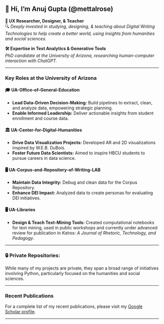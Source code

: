 ## 👋 **Hi, I’m Anuj Gupta** (@mettalrose)

**👀 UX Researcher, Designer, & Teacher**  
🔍 *Deeply invested in studying, designing, & teaching about Digital Writing Technologies to help create a better world, using insights from humanities and social sciences.*

**🛠️ Expertise in Text Analytics & Generative Tools**  
*PhD candidate at the University of Arizona, researching human-computer interaction with ChatGPT.*

---

### **Key Roles at the University of Arizona**

#### 🎓 **UA-Office-of-General-Education**
- **Lead Data-Driven Decision-Making:** Build pipelines to extract, clean, and analyze data, empowering strategic planning.
- **Enable Informed Leadership:** Deliver actionable insights from student enrollment and course data.

#### 🏛️ **UA-Center-for-Digital-Humanities**
- **Drive Data Visualization Projects:** Developed AR and 2D visualizations inspired by W.E.B. DuBois.
- **Foster Future Data Scientists:** Aimed to inspire HBCU students to pursue careers in data science.

#### 🖥️ **UA-Corpus-and-Repository-of-Writing-LAB**
- **Maintain Data Integrity:** Debug and clean data for the Corpus Repository.
- **Enhance DEI Impact:** Analyzed data to create personas for evaluating DEI initiatives.

#### 🖥️ **UA-Libraries**
- **Design & Teach Text-Mining Tools:** Created computational notebooks for text mining, used in public workshops and currently under advanced review for publication in *Kairos: A Journal of Rhetoric, Technology, and Pedagogy*.


---

### 🔒 **Private Repositories:**
While many of my projects are private, they span a broad range of initiatives involving Python, particularly focused on the humanities and social sciences.

---

### **Recent Publications**
For a complete list of my recent publications, please visit my [Google Scholar profile](https://scholar.google.com/citations?user=SwLKUW8AAAAJ&hl=en&oi=ao).

---
